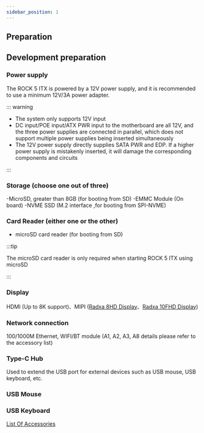```yaml
---
sidebar_position: 1
---
```


## Preparation

## Development preparation

<Tabs queryString="target">

<TabItem value="necessary item" label="necessary">

### Power supply

The ROCK 5 ITX is powered by a 12V power supply, and it is recommended to use a minimum 12V/3A power adapter.

::: warning

- The system only supports 12V input
- DC input/POE input/ATX PWR input to the motherboard are all 12V, and the three power supplies are connected in parallel, which does not support multiple power supplies being inserted simultaneously
- The 12V power supply directly supplies SATA PWR and EDP. If a higher power supply is mistakenly inserted, it will damage the corresponding components and circuits

:::

### Storage (choose one out of three)

-MicroSD, greater than 8GB (for booting from SD)
-EMMC Module (On board)
-NVME SSD (M.2 interface ,for booting from SPI-NVME)

### Card Reader (either one or the other)

- microSD card reader (for booting from SD)

:::tip

The microSD card reader is only required when starting ROCK 5 ITX using microSD

:::

</TabItem>

<TabItem value="non essential" label="Non essential">

### Display

HDMI (Up to 8K support)、MIPI ([Radxa 8HD Display](https://radxa.com/products/accessories/display-8hd)、[Radxa 10FHD Display](https://radxa.com/products/accessories/display-10fhd))

### Network connection

100/1000M Ethernet, WIFI/BT module (A1, A2, A3, A8 details please refer to the accessory list)

### Type-C Hub

Used to extend the USB port for external devices such as USB mouse, USB keyboard, etc.

### USB Mouse

### USB Keyboard

</TabItem>

</Tabs>

[List Of Accessories](../../accessories)
